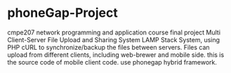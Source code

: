 # phoneGap-Project
cmpe207 network programming and application course final project
Multi Client-Server File Upload and Sharing System
LAMP Stack System, using PHP cURL to synchronize/backup the files between servers. Files
can upload from different clients, including web-brewer and mobile side. 
this is the source code of mobile client code.
use phonegap hybrid framework.
